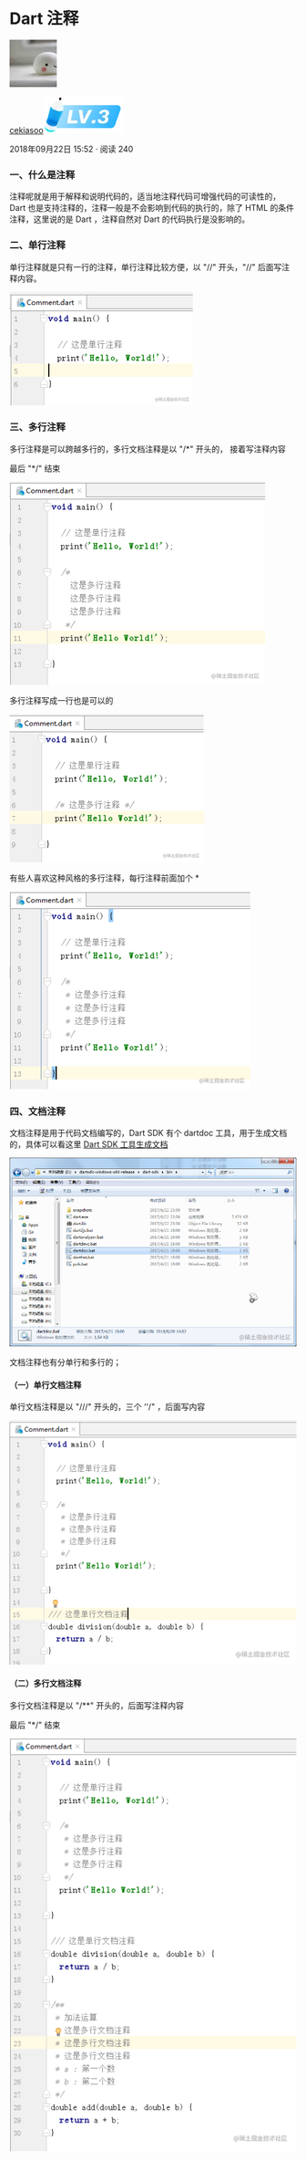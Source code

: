 # Dart 注释

[![img](./FILES/dart_explain.md/7ada550c.webp)](https://juejin.cn/user/184373684214733)

[cekiasoo![lv-3](./FILES/dart_explain.md/3a6db764.webp)](https://juejin.cn/user/184373684214733)

2018年09月22日 15:52 ·  阅读 240

### 一、什么是注释

注释呢就是用于解释和说明代码的，适当地注释代码可增强代码的可读性的，Dart 也是支持注释的，注释一般是不会影响到代码的执行的，除了 HTML 的条件注释，这里说的是 Dart ，注释自然对 Dart 的代码执行是没影响的。

### 二、单行注释

单行注释就是只有一行的注释，单行注释比较方便，以 "//" 开头，"//" 后面写注释内容。



![截图](./FILES/dart_explain.md/9ca31544.png)



### 三、多行注释

多行注释是可以跨越多行的，多行文档注释是以 "/*" 开头的， 接着写注释内容

最后 "*/" 结束



![截图](./FILES/dart_explain.md/39dad13b.png)



多行注释写成一行也是可以的



![截图](./FILES/dart_explain.md/095142e6.png)



有些人喜欢这种风格的多行注释，每行注释前面加个 *



![截图](./FILES/dart_explain.md/74ad8be7.png)



### 四、文档注释

文档注释是用于代码文档编写的，Dart SDK 有个 dartdoc 工具，用于生成文档的，具体可以看这里 [Dart SDK 工具生成文档](https://link.juejin.cn/?target=https%3A%2F%2Fgithub.com%2Fdart-lang%2Fdartdoc%23generating-docs)



![截图](./FILES/dart_explain.md/421c78a7.png)

文档注释也有分单行和多行的；



#### （一）单行文档注释

单行文档注释是以 "///" 开头的，三个 ‘'/" ，后面写内容



![截图](./FILES/dart_explain.md/abb5cec6.png)



#### （二）多行文档注释

多行文档注释是以 "/**" 开头的，后面写注释内容

最后 "*/" 结束



![截图](./FILES/dart_explain.md/091869b0.png)